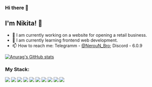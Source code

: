 ### Hi there 👋
## I'm Nikita! 👏

- 🔭 I am currently working on a website for opening a retail business.
- 🌱 I am currently learning frontend web development.
- 📫 How to reach me: Telegramm - [@NerouN_Bro](https://t.me/NerouN_Bro); Discord - 6.0.9

[![Anurag's GitHub stats](https://github-readme-stats.vercel.app/api?username=NerouN26)](https://github.com/anuraghazra/github-readme-stats)

<h3>My Stack:</h3>
<div style="float: left;">

<img src="https://img.shields.io/badge/HTML5-E34F26?style=for-the-badge&logo=html5&logoColor=white" />
<img src="https://img.shields.io/badge/CSS3-1572B6?style=for-the-badge&logo=css3&logoColor=white" />
<img src="https://img.shields.io/badge/Python-14354C?style=for-the-badge&logo=python&logoColor=white" />
<img src="https://img.shields.io/badge/Telegram-2CA5E0?style=for-the-badge&logo=telegram&logoColor=white" />
<img src="https://img.shields.io/badge/MySQL-00000F?style=for-the-badge&logo=mysql&logoColor=white" />
<img src="https://img.shields.io/badge/PostgreSQL-316192?style=for-the-badge&logo=postgresql&logoColor=white" />
<img src="https://img.shields.io/badge/PyCharm-000000.svg?&style=for-the-badge&logo=PyCharm&logoColor=white" />
<img src="https://img.shields.io/badge/Adobe%20Photoshop-31A8FF?style=for-the-badge&logo=Adobe%20Photoshop&logoColor=black" />
<img src="https://img.shields.io/badge/Figma-F24E1E?style=for-the-badge&logo=figma&logoColor=white" />
<img src="https://img.shields.io/badge/Framer-black?style=for-the-badge&logo=framer&logoColor=blue" />
